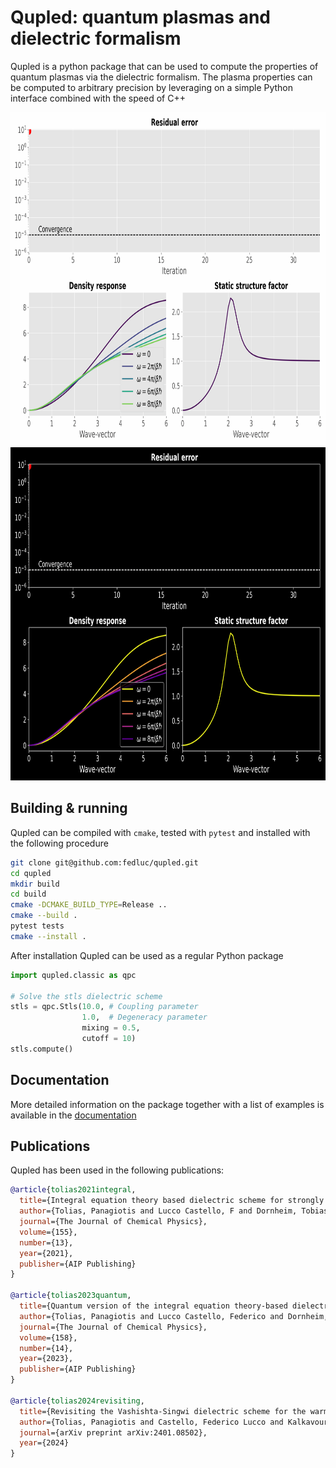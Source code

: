 # Qupled: quantum plasmas and dielectric formalism

Qupled is a python package that can be used to compute the properties of quantum plasmas via the dielectric formalism. The plasma properties can be computed to arbitrary precision by leveraging on a simple Python interface combined with the speed of C++

<p align="center">
 <img src="examples/readme/qupled_animation_light.gif#gh-light-mode-only" width="800" height="533">
 <img src="examples/readme/qupled_animation_dark.gif#gh-dark-mode-only" width="800" height="533">
<p>
 
## Building & running

Qupled can be compiled with `cmake`, tested with `pytest` and installed with the following procedure

```bash
git clone git@github.com:fedluc/qupled.git
cd qupled
mkdir build
cd build
cmake -DCMAKE_BUILD_TYPE=Release ..
cmake --build .
pytest tests
cmake --install .
```
After installation Qupled can be used as a regular Python package

```python
import qupled.classic as qpc

# Solve the stls dielectric scheme
stls = qpc.Stls(10.0, # Coupling parameter
                1.0,  # Degeneracy parameter
                mixing = 0.5,
                cutoff = 10)
stls.compute()
```

## Documentation

More detailed information on the package together with a list of examples is available in the [documentation](http://qupled.readthedocs.io/)

## Publications

Qupled has been used in the following publications:

``` bibtex
@article{tolias2021integral,
  title={Integral equation theory based dielectric scheme for strongly coupled electron liquids},
  author={Tolias, Panagiotis and Lucco Castello, F and Dornheim, Tobias},
  journal={The Journal of Chemical Physics},
  volume={155},
  number={13},
  year={2021},
  publisher={AIP Publishing}
}

@article{tolias2023quantum,
  title={Quantum version of the integral equation theory-based dielectric scheme for strongly coupled electron liquids},
  author={Tolias, Panagiotis and Lucco Castello, Federico and Dornheim, Tobias},
  journal={The Journal of Chemical Physics},
  volume={158},
  number={14},
  year={2023},
  publisher={AIP Publishing}
}

@article{tolias2024revisiting,
  title={Revisiting the Vashishta-Singwi dielectric scheme for the warm dense uniform electron fluid},
  author={Tolias, Panagiotis and Castello, Federico Lucco and Kalkavouras, Fotios and Dornheim, Tobias},
  journal={arXiv preprint arXiv:2401.08502},
  year={2024}
}

```
